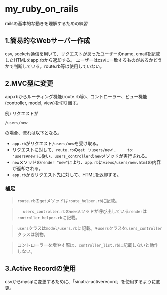 # my_ruby_on_rails
railsの基本的な動きを理解するための練習

## 1.簡易的なWebサーバー作成

csv, sockets通信を用いて、リクエストがあったユーザーのname, emailを記載したHTMLをapp.rbから返却する。
ユーザーはcsvに一致するものがあるかどうかで判断している。route.rb等は使用していない。

## 2.MVC型に変更

app.rbからルーティング機能(route.rb等)、コントローラー、ビュー機能(controller, model, view)を切り離す。

例)
リクエストが

`/users/new`

の場合、流れは以下となる。

- `app.rb`がリクエスト`/users/new`を受け取る。
- リクエストに対して、`route.rb`の`get '/users/new',     to: 'users#new'`に従い、`users_controller`の`new`メソッドが実行される。
- `new`メソッドの`render "new"`により、`app.rb`に`views/users/new.html`の内容が返却される。
- `app.rb`からリクエスト先に対して、HTMLを返却する。

### 補足

> `route.rb`の`get`メソッドは`route_helper.rb`に記載。

>　 `users_controller.rb`の`new`メソッドが呼び出している`render`は`controller_helper.rb`に記載。

> `users`クラスは`model/users.rb`に記載。※`users`クラスを`users_controller`クラスは別物。

> コントローラーを増やす際は、`controller_list.rb`に記載しないと動作しない。

## 3.Active Recordの使用

csvからmysqlに変更するために、「sinatra-activerecord」を使用するように変更。
